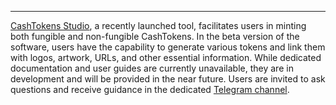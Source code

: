 ---
[CashTokens Studio](https://cashtokens.studio/), a recently launched tool, facilitates users in minting both fungible and non-fungible CashTokens. In the beta version of the software, users have the capability to generate various tokens and link them with logos, artwork, URLs, and other essential information. While dedicated documentation and user guides are currently unavailable, they are in development and will be provided in the near future. Users are invited to ask questions and receive guidance in the dedicated [Telegram channel](https://t.me/CashTokensStudio).